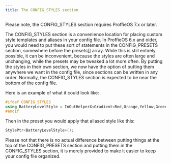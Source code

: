 ```yaml
---
title: The CONFIG_STYLES section
---
```


Please note, the CONFIG_STYLES section requires ProffieOS 7.x or later.

The CONFIG_STYLES section is a convenience location for placing custom style templates and aliases in your config file. In ProffieOS 6.x and older, you would need to put these sort of statements in the CONFIG_PRESETS section, somewhere before the presets[] array. While this is still entirely possible, it can be inconvenient, because the styles are often large and unchanging, while the presets may be tweaked a lot more often. By putting the styles in their own section, we now have the option of putting them anywhere we want in the config file, since sections can be written in any order. Normally, the CONFIG_STYLES section is expected to be near the bottom of the config file.

Here is an example of what it could look like:
```cpp
#ifdef CONFIG_STYLES
using BatteryLevelStyle = InOutHelperX<Gradient<Red,Orange,Yellow,Green,Green,Green,Green>,BatteryLevel>;
#endif
```
Then in the preset you would apply that aliased style like this:
```cpp
StylePtr<BatteryLevelStyle>();
```


Please not that there is no actual difference between putting things at the top of the CONFIG_PRESETS section and putting them in the CONFIG_STYLES section, it is merely provided to make it easier to keep your config file organized.
